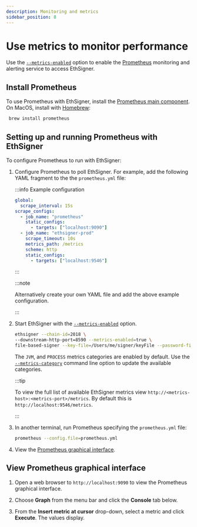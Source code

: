 ```yaml
---
description: Monitoring and metrics
sidebar_position: 8
---
```


# Use metrics to monitor performance

Use the [`--metrics-enabled`](../Reference/CLI/CLI-Syntax.md#metrics-enabled) option to enable the [Prometheus](https://prometheus.io/) monitoring and alerting service to access EthSigner.

## Install Prometheus

To use Prometheus with EthSigner, install the [Prometheus main component](https://prometheus.io/download/). On MacOS, install with [Homebrew](https://formulae.brew.sh/formula/prometheus):

```bash
 brew install prometheus
```

## Setting up and running Prometheus with EthSigner

To configure Prometheus to run with EthSigner:

1. Configure Prometheus to poll EthSigner. For example, add the following YAML fragment to the the `prometheus.yml` file:

   :::info Example configuration

   ```yml
   global:
     scrape_interval: 15s
   scrape_configs:
     - job_name: "prometheus"
       static_configs:
         - targets: ["localhost:9090"]
     - job_name: "ethsigner-prod"
       scrape_timeout: 10s
       metrics_path: /metrics
       scheme: http
       static_configs:
         - targets: ["localhost:9546"]
   ```

   :::

   :::note

   Alternatively create your own YAML file and add the above example configuration.

   :::

1. Start EthSigner with the [`--metrics-enabled`](../Reference/CLI/CLI-Syntax.md#metrics-enabled) option.

   ```bash
   ethsigner --chain-id=2018 \
   --downstream-http-port=8590 --metrics-enabled=true \
   file-based-signer --key-file=/Users/me/signer/keyFile --password-file=/Users/me/signer/passwordFile
   ```

   The `JVM`, and `PROCESS` metrics categories are enabled by default. Use the [`--metrics-category`](../Reference/CLI/CLI-Syntax.md#metrics-category) command line option to update the available categories.

   :::tip

   To view the full list of available EthSigner metrics view `http://<metrics-host>:<metrics-port>/metrics`. By default this is `http://localhost:9546/metrics`.

   :::

1. In another terminal, run Prometheus specifying the `prometheus.yml` file:

   ```bash
   prometheus --config.file=prometheus.yml
   ```

1. View the [Prometheus graphical interface](#view-prometheus-graphical-interface).

## View Prometheus graphical interface

1. Open a web browser to `http://localhost:9090` to view the Prometheus graphical interface.

1. Choose **Graph** from the menu bar and click the **Console** tab below.

1. From the **Insert metric at cursor** drop-down, select a metric and click **Execute**. The values display.
